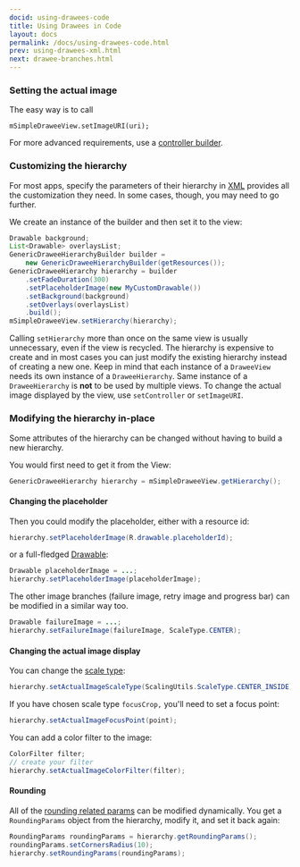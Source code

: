 ```yaml
---
docid: using-drawees-code
title: Using Drawees in Code
layout: docs
permalink: /docs/using-drawees-code.html
prev: using-drawees-xml.html
next: drawee-branches.html
---
```


### Setting the actual image

The easy way is to call

```
mSimpleDraweeView.setImageURI(uri);
```

For more advanced requirements, use a [controller builder](using-controllerbuilder.html).

### Customizing the hierarchy

For most apps, specify the parameters of their hierarchy in [XML](using-drawees-xml.html) provides all the customization they need. In some cases, though, you may need to go further.

We create an instance of the builder and then set it to the view:

```java
Drawable background;
List<Drawable> overlaysList;
GenericDraweeHierarchyBuilder builder =
    new GenericDraweeHierarchyBuilder(getResources());
GenericDraweeHierarchy hierarchy = builder
    .setFadeDuration(300)
    .setPlaceholderImage(new MyCustomDrawable())
    .setBackground(background)
    .setOverlays(overlaysList)
    .build();
mSimpleDraweeView.setHierarchy(hierarchy);
```

Calling `setHierarchy` more than once on the same view is usually unnecessary, even if the view is recycled. The hierarchy is expensive to create and in most cases you can just modify the existing hierarchy instead of creating a new one. Keep in mind that each instance of a `DraweeView` needs its own instance of a `DraweeHierarchy`. Same instance of a `DraweeHierarchy` is **not** to be used by multiple views.
To change the actual image displayed by the view, use `setController` or `setImageURI`.

### Modifying the hierarchy in-place

Some attributes of the hierarchy can be changed without having to build a new hierarchy.

You would first need to get it from the View:

```java
GenericDraweeHierarchy hierarchy = mSimpleDraweeView.getHierarchy();
```

<a name="change_placeholder"></a>

#### Changing the placeholder

Then you could modify the placeholder, either with a resource id:

```java
hierarchy.setPlaceholderImage(R.drawable.placeholderId);
```

 or a full-fledged [Drawable](http://developer.android.com/reference/android/graphics/drawable/Drawable.html):

```java
Drawable placeholderImage = ...;
hierarchy.setPlaceholderImage(placeholderImage);
```

The other image branches (failure image, retry image and progress bar) can be modified in a similar way too.

```java
Drawable failureImage = ...;
hierarchy.setFailureImage(failureImage, ScaleType.CENTER);
```

#### Changing the actual image display

You can change the [scale type](scaling.html):

```java
hierarchy.setActualImageScaleType(ScalingUtils.ScaleType.CENTER_INSIDE);
```

If you have chosen scale type `focusCrop,` you'll need to set a focus point:

```java
hierarchy.setActualImageFocusPoint(point);
```

You can add a color filter to the image:

```java
ColorFilter filter;
// create your filter
hierarchy.setActualImageColorFilter(filter);
```

#### Rounding

All of the [rounding related params](rounded-corners-and-circles.html) can be modified dynamically. You get a `RoundingParams` object from the hierarchy, modify it, and set it back again:

```java
RoundingParams roundingParams = hierarchy.getRoundingParams();
roundingParams.setCornersRadius(10);
hierarchy.setRoundingParams(roundingParams);
```
